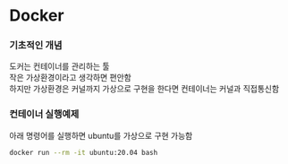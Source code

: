 # Docker

### 기초적인 개념

도커는 컨테이너를 관리하는 툴  
작은 가상환경이라고 생각하면 편안함  
하지만 가상환경은 커널까지 가상으로 구현을 한다면 컨테이너는 커널과 직접통신함

### 컨테이너 실행예제

아래 명령어를 실행하면 ubuntu를 가상으로 구현 가능함

```bash
docker run --rm -it ubuntu:20.04 bash
```



